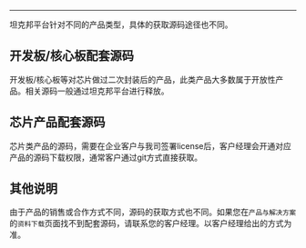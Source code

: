 ------

坦克邦平台针对不同的产品类型，具体的获取源码途径也不同。


## 开发板/核心板配套源码

开发板/核心板等对芯片做过二次封装后的产品，此类产品大多数属于开放性产品。相关源码一般通过坦克邦平台进行释放。


## 芯片产品配套源码

芯片类产品的源码，需要在企业客户与我司签署license后，客户经理会开通对应产品的源码下载权限，通常客户通过git方式直接获取。

## 其他说明

由于产品的销售或合作方式不同，源码的获取方式也不同。如果您在`产品与解决方案`的`资料下载`页面找不到配套源码，请联系您的客户经理。以客户经理给出的方式为准。

